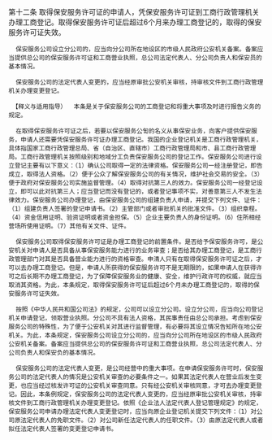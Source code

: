 第十二条  取得保安服务许可证的申请人，凭保安服务许可证到工商行政管理机关办理工商登记。取得保安服务许可证后超过6个月来办理工商登记的，取得的保安服务许可证失效。

      保安服务公司设立分公司的，应当向分公司所在地设区的市级人民政府公安机关备案。备案应当提供总公司的保安服务许可证和工商营业执照，总公司法定代表人、分公司负责人和保安员的基本情况。 

      保安服务公司的法定代表人变更的，应当经原审批公安机关审核，持审核文件到工商行政管理机关办理变更登记。

     【释义与适用指导）  本条是关于保安服务公司的工商登记和将重大事项及时进行报告义务的规定。 

      在取得保安服务许可证之后，若要以保安服务公訇的名义从事保安业务，向客户提供保安服务，申请人还需要凭保安服务许可证办理工商登记。我国的企业登记机关是工商行政管理机关，具体指国家工商行政管理总局、省（自治区、直辖市）工商行政管理局和市、县工商行政管理局。工商行政管理机关按照级别和地域分工负责保安服务公司的登记工作。保安服务公司进行设立登记主要有以下意义：（1）确认公司取得一定的法律资格。保安服务公司一经注册登记，即告成立，取得法人资格。（2）便于公众了解保安服务公司的有关情况，维护社会交易的安全。（3）便于政府对保安服务公司实施监督管理。（4）取得对抗第三人的效力。保安服务公司一经登记设立，即可以此对抗第三人；应当登记而没有登记的，或者登记事项不实，对善意第三人不发生法律效力。保安服务公司办理登记，由保安服务公司的组建负责人申请，并提交下列文件、证件：（1）组建负责人签署的登记申请书。（2）主管部门或者审批机关的批准文件。（3）组织章程。（4）资金信用证明、验资证明或者资金担保。（5）企业主要负责人的身份证明。（6）住所相经营场所使用证明。（7）其他有关文件、证件。

      保安服务公司取得保安服务许可证是办理工商登记的前置条件。是否给予保安服务许可，是公安机关对申请人是否具备从事保安服务能力进行的业务审查；是否给其办理工商登记，是工商行政管理部门对其是否具备营业能力进行的资格审查。申清人只有在取得保安服务许可证之后，才可以去办理工商登记。但是，申请人所获得的保安服务许可不是无期限的，如果申请人在获得许可之后长期不办理工商登记，为了保障保安服务业的健康、安全，维护行政许可的权威，就应当取消其资格。为此，本条规定，取得保安服务许可证后超过6个月未办理工商登记的，取得的保安服务许可证失效。 

      按照《中华人民共和国公司法》的规定，公司可以设立分公司。设立分公司，应当向公司登记机关申请登记，领取营业执照。分公司不具有法人资格，其民事责任由总公司承担。考虑到保安服务公司的特殊性，为了便于公安机关对其进行监督管理，有必要将其设立情况告知所在地公安机关。为此，本条规定，保安服务公司设立分公司的，应当向分公司所在地设区的市级人民政府公安机关备案。备案应当提供总公司的保安服务许可证和工商营业执照，总公司法定代表人、分公司负责人和保安负的基本情况。 

      保安服务公司的法定代表人变更，是公司经营中的重大事项。在申请保安服务许可时，保安服务公司的法定代表人的情况是公安机关审查的必要条件之一。如果其法定代表人在营业后发生变更，也应当经过核发许可证的公安机关审查同意。只有经公安机关审核同意，才可去办理变更登记。因此，本条例规定，保安服务公司的法定代表人变更的，应当经原审批公安机关审核，持审核文件到工商行政管理机关办理变更登记。依照《企业法人法定代表人登记管理规定》的规定，保安服务公司申请办理法定代表人变更登记时，应当向原企业登记机关提交下列文件：（1）对公司原法定代表人的免职文件。（2）对公司新任法定代表人的任职文件。（3）由原法定代表人或者拟任法定代表人签署的变更登记申请书。 